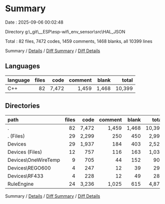 # Summary

Date : 2025-09-06 00:02:48

Directory g:\\_git\\__ESP\\esp-wifi_env_sensor\\src\\HAL_JSON

Total : 82 files,  7472 codes, 1459 comments, 1468 blanks, all 10399 lines

Summary / [Details](details.md) / [Diff Summary](diff.md) / [Diff Details](diff-details.md)

## Languages
| language | files | code | comment | blank | total |
| :--- | ---: | ---: | ---: | ---: | ---: |
| C++ | 82 | 7,472 | 1,459 | 1,468 | 10,399 |

## Directories
| path | files | code | comment | blank | total |
| :--- | ---: | ---: | ---: | ---: | ---: |
| . | 82 | 7,472 | 1,459 | 1,468 | 10,399 |
| . (Files) | 29 | 2,299 | 250 | 450 | 2,999 |
| Devices | 29 | 1,937 | 184 | 403 | 2,524 |
| Devices (Files) | 12 | 757 | 116 | 163 | 1,036 |
| Devices\\OneWireTemp | 9 | 705 | 44 | 152 | 901 |
| Devices\\REGO600 | 4 | 247 | 12 | 39 | 298 |
| Devices\\RF433 | 4 | 228 | 12 | 49 | 289 |
| RuleEngine | 24 | 3,236 | 1,025 | 615 | 4,876 |

Summary / [Details](details.md) / [Diff Summary](diff.md) / [Diff Details](diff-details.md)